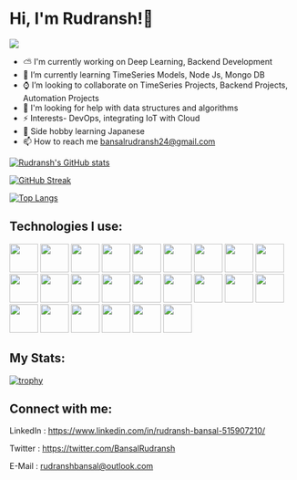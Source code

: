 # Hi, I'm Rudransh!👋


![](https://komarev.com/ghpvc/?username=rudranshbansal&color=blue)

- ⛅ I'm currently working on Deep Learning, Backend Development
- 🌱 I’m currently learning TimeSeries Models, Node Js, Mongo DB
- ⌚ I’m looking to collaborate on TimeSeries Projects, Backend Projects, Automation Projects
- 🤔 I'm looking for help with data structures and algorithms
- ⚡ Interests- DevOps, integrating IoT with Cloud
- 🏯 Side hobby learning Japanese  
- 📫 How to reach me bansalrudransh24@gmail.com

[![Rudransh's GitHub stats](https://github-readme-stats.vercel.app/api?username=rudranshbansal&show_icons=true&theme=tokyonight)](https://github.com/rudranshbansal/github-readme-stats)

[![GitHub Streak](https://streak-stats.demolab.com/?user=rudranshbansal&theme=tokyonight)](https://git.io/streak-stats)

[![Top Langs](https://github-readme-stats.vercel.app/api/top-langs/?username=rudranshbansal&layout=compact&theme=tokyonight)](https://github.com/rudranshbansal/github-readme-stats)
<!---
rudranshbansal/rudranshbansal is a ✨ special ✨ repository because its `README.md` (this file) appears on your GitHub profile.
You can click the Preview link to take a look at your changes.
--->
## Technologies I use:

<img src="https://user-images.githubusercontent.com/25181517/183896132-54262f2e-6d98-41e3-8888-e40ab5a17326.png" width="50" height="50"> <img src="https://user-images.githubusercontent.com/25181517/117447155-6a868a00-af3d-11eb-9cfe-245df15c9f3f.png" width="50" height="50"> <img src="https://user-images.githubusercontent.com/25181517/183897015-94a058a6-b86e-4e42-a37f-bf92061753e5.png" width="50" height="50"> <img src="https://user-images.githubusercontent.com/25181517/192106073-90fffafe-3562-4ff9-a37e-c77a2da0ff58.png" width="50" height="50">
<img src="https://user-images.githubusercontent.com/25181517/183423775-2276e25d-d43d-4e58-890b-edbc88e915f7.png" width="50" height="50">
<img src="https://user-images.githubusercontent.com/25181517/117208736-bdedc080-adf5-11eb-912f-61c7d43705f6.png" width="50" height="50">
<img src="https://user-images.githubusercontent.com/25181517/183896128-ec99105a-ec1a-4d85-b08b-1aa1620b2046.png" width="50" height="50">
<img src="https://user-images.githubusercontent.com/25181517/182884177-d48a8579-2cd0-447a-b9a6-ffc7cb02560e.png" width="50" height="50">
<img src="https://user-images.githubusercontent.com/25181517/192106070-46255bcf-65e6-4c6b-a296-bf8d0d8fb2a7.png" width="50" height="50">
<img src="https://user-images.githubusercontent.com/25181517/192106593-610ee31c-995e-4f24-b8e1-0f18eead6fae.png" width="50" height="50">
<img src="https://user-images.githubusercontent.com/25181517/186884153-99edc188-e4aa-4c84-91b0-e2df260ebc33.png" width="50" height="50">
<img src="https://user-images.githubusercontent.com/25181517/183911547-990692bc-8411-4878-99a0-43506cdb69cf.png" width="50" height="50">
<img src="https://user-images.githubusercontent.com/25181517/192108374-8da61ba1-99ec-41d7-80b8-fb2f7c0a4948.png" width="50" height="50">
<img src="https://user-images.githubusercontent.com/25181517/192108891-d86b6220-e232-423a-bf5f-90903e6887c3.png" width="50" height="50">
<img src="https://user-images.githubusercontent.com/25181517/190887576-6653f877-8439-4521-82f3-403086ead892.png" width="50" height="50">
<img src="https://user-images.githubusercontent.com/25181517/192158954-f88b5814-d510-4564-b285-dff7d6400dad.png" width="50" height="50">
<img src="https://user-images.githubusercontent.com/25181517/183898674-75a4a1b1-f960-4ea9-abcb-637170a00a75.png" width="50" height="50">
<img src="https://user-images.githubusercontent.com/25181517/192158956-48192682-23d5-4bfc-9dfb-6511ade346bc.png" width="50" height="50">
<img src="https://user-images.githubusercontent.com/25181517/183898054-b3d693d4-dafb-4808-a509-bab54cf5de34.png" width="50" height="50">
<img src="https://user-images.githubusercontent.com/25181517/189716855-2c69ca7a-5149-4647-936d-780610911353.png" width="50" height="50">
<img src="https://user-images.githubusercontent.com/25181517/192158606-7c2ef6bd-6e04-47cf-b5bc-da2797cb5bda.png" width="50" height="50">
<img src="https://user-images.githubusercontent.com/25181517/183911551-5e9953db-e713-4130-9f17-e2fd25ec9767.png" width="50" height="50">
<img src="https://user-images.githubusercontent.com/25181517/183911547-990692bc-8411-4878-99a0-43506cdb69cf.png" width="50" height="50">
<img src="https://user-images.githubusercontent.com/25181517/183911544-95ad6ba7-09bf-4040-ac44-0adafedb9616.png" width="50" height="50">

## My Stats:

[![trophy](https://github-profile-trophy.vercel.app/?username=rudranshbansal&theme=tokyonight&margin-w=15)](https://github.com/rudranshbansal/github-profile-trophy)


## Connect with me: 

LinkedIn : https://www.linkedin.com/in/rudransh-bansal-515907210/

Twitter : https://twitter.com/BansalRudransh

E-Mail : rudranshbansal@outlook.com
